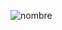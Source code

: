 ![nombre](https://user-images.githubusercontent.com/115572572/195139768-698d2971-30c1-42ee-8b09-382320ef1673.jpg)
